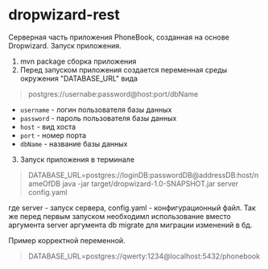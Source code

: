# dropwizard-rest
Серверная часть приложения PhoneBook, созданная на основе Dropwizard.
Запуск приложения.
1. mvn package сборка приложения
2. Перед запуском приложения создается переменная среды окружения "DATABASE_URL" вида
> postgres://usernabe:password@host:port/dbName

* `username` - логин пользователя базы данных
* `password` - пароль пользователя базы данных
* `host` - вид хоста
* `port` - номер порта
* `dbName` - название базы данных


3. Запуск приложения в терминале
> DATABASE_URL=postgres://loginDB:passwordDB@addressDB:host/nameOfDB  java -jar target/dropwizard-1.0-SNAPSHOT.jar server config.yaml

где server - запуск сервера, config.yaml - конфигурационный файл.
Так же перед первым запуском необходимл использование вместо аргумента server
аргумента db migrate для миграции изменений в бд.

Пример корректной переменной.
>DATABASE_URL=postgres://qwerty:1234@localhost:5432/phonebook


